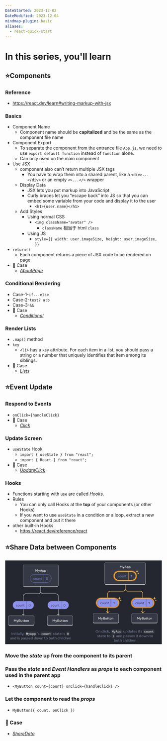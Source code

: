 ```yaml
---
DateStarted: 2023-12-02
DateModified: 2023-12-04
mindmap-plugin: basic
aliases:
  - react-quick-start
---
```


# In this series, you'll learn

## ⭐Components

### Reference

- https://react.dev/learn#writing-markup-with-jsx

### Basics

- Component Name
  - Component name should be **capitalized** and be the same as the component file name
- Component Export
  - To separate the component from the entrance file `App.js`, we need to use `export default function` instead of `function` alone.
  - Can only used on the main component
- Use JSX
  - component also can’t return multiple JSX tags
    - You have to wrap them into a shared parent, like a `<div>...</div>` or an empty `<>...</>` wrapper
  - Display Data
    - JSX lets you put markup into JavaScript
    - Curly braces let you “escape back” into JS so that you can embed some variable from your code and display it to the user
      - `<h1>{user.name}</h1>`
  - Add Styles
    - Using normal CSS
      - `<img className="avatar" />`
        - `className` 相当于 html `class`
    - Using JS
      - `style={{
    width: user.imageSize, height: user.imageSize, }}`
- `return()`
  - Each component returns a piece of JSX code to be rendered on page
- 📌 Case
  - _[AboutPage](https://github.com/Jenniferwonder/react-tutorial/blob/main/src/components/01-quick-start/AboutPage.jsx)_

### Conditional Rendering

- Case-1-`if...else`
- Case-2-`test? a:b`
- Case-3-`&&`
- 📌 Case
  - _[Conditional](https://github.com/Jenniferwonder/react-tutorial/blob/main/src/components/01-quick-start/Conditional.jsx)_

### Render Lists

- `.map()` method
- `key`
  - `<li>` has a `key` attribute. For each item in a list, you should pass a string or a number that uniquely identifies that item among its siblings.
- 📌 Case
  - _[Lists](https://github.com/Jenniferwonder/react-tutorial/blob/main/src/components/01-quick-start/Lists.jsx)_

## ⭐Event Update

### Respond to Events

- `onClick={handleClick}`
- 📌 Case
  - _[Click](https://github.com/Jenniferwonder/react-tutorial/blob/main/src/components/01-quick-start/Click.jsx)_

### Update Screen

- `useState` Hook
  - `import { useState } from "react";`
  - `import { React } from "react";`
- 📌 Case
  - _[UpdateClick](https://github.com/Jenniferwonder/react-tutorial/blob/main/src/components/01-quick-start/UpdateClick.jsx)_

### Hooks

- Functions starting with `use` are called _Hooks_.
- Rules
  - You can only call Hooks at the **top** of your components (or other Hooks)
  - If you want to use `useState` in a condition or a loop, extract a new component and put it there
- other built-in Hooks
  - https://react.dev/reference/react

## ⭐Share Data between Components

### ![Share Date Illustration](z-Assets/1701567850607.png)

### Move the _state_ up from the component to its parent

### Pass the _state_ and _Event Handlers_ as _props_ to each component used in the parent app

- `<MyButton count={count} onClick={handleClick} />`

### Let the component to read the _props_

- `MyButton({ count, onClick })`

### 📌 Case

- _[ShareData](https://github.com/Jenniferwonder/react-tutorial/blob/main/src/components/01-quick-start/ShareData.jsx)_
